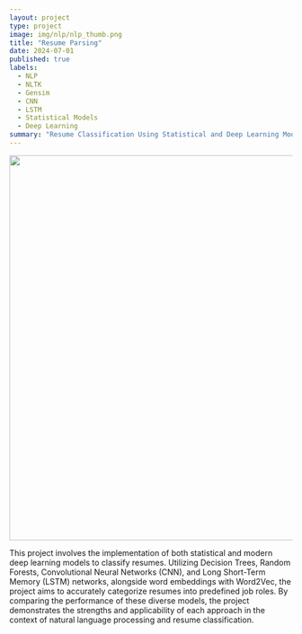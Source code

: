 ```yaml
---
layout: project
type: project
image: img/nlp/nlp_thumb.png
title: "Resume Parsing"
date: 2024-07-01
published: true
labels:
  - NLP
  - NLTK
  - Gensim
  - CNN
  - LSTM
  - Statistical Models
  - Deep Learning 
summary: "Resume Classification Using Statistical and Deep Learning Models."
---
```


<div class="text-center p-4">
  <img width="1456" height="686" src="../img/nlp/nlp_result_1.png" class="img-thumbnail" >
</div>

This project involves the implementation of both statistical and modern deep learning models to classify resumes. Utilizing Decision Trees, Random Forests, Convolutional Neural Networks (CNN), and Long Short-Term Memory (LSTM) networks, alongside word embeddings with Word2Vec, the project aims to accurately categorize resumes into predefined job roles. By comparing the performance of these diverse models, the project demonstrates the strengths and applicability of each approach in the context of natural language processing and resume classification.

